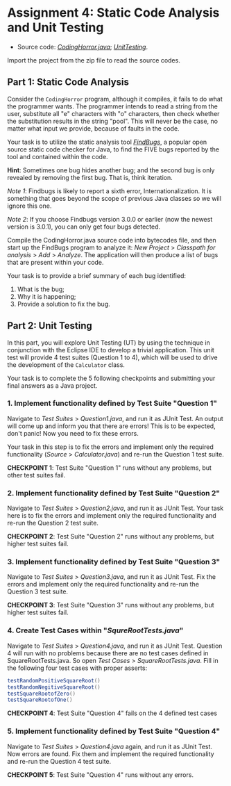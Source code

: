 # Assignment 4: Static Code Analysis and Unit Testing

  - Source code: [*CodingHorror.java*][Code1]; [*UnitTesting*][Code2].


Import the project from the zip file to read the source codes.


## Part 1: Static Code Analysis

Consider the `CodingHorror` program, although it compiles, it fails to do what the programmer wants. The programmer
intends to read a string from the user, substitute all "e" characters with "o" characters, then check whether the
substitution results in the string "pool". This will never be the case, no matter what input we provide, because of
faults in the code.

Your task is to utilize the static analysis tool [*FindBugs*][FindBugs], a popular open source static code checker for
Java, to find the FIVE bugs reported by the tool and contained within the code.

**Hint**: Sometimes one bug hides another bug; and the second bug is only revealed by removing the first bug. That is,
think iteration.

*Note 1*: Findbugs is likely to report a sixth error, Internationalization. It is something that goes beyond the scope
of previous Java classes so we will ignore this one.

*Note 2*: If you choose Findbugs version 3.0.0 or earlier (now the newest version is 3.0.1), you can only get four bugs
detected.

Compile the CodingHorror.java source code into bytecodes file, and then start up the FindBugs program to analyze it:
*New Project* > *Classpath for analysis* > *Add* > *Analyze*. The application will then produce a list of bugs that are
present within your code.

Your task is to provide a brief summary of each bug identified:

1.	What is the bug;
2.	Why it is happening;
3.	Provide a solution to fix the bug.


## Part 2: Unit Testing

In this part, you will explore Unit Testing (UT) by using the technique in conjunction with the Eclipse IDE to develop a
trivial application. This unit test will provide 4 test suites (Question 1 to 4), which will be used to drive the
development of the `Calculator` class.

Your task is to complete the 5 following checkpoints and submitting your final answers as a Java project.


### 1. Implement functionality defined by Test Suite "Question 1"

Navigate to *Test Suites* > *Question1.java*, and run it as JUnit Test. An output will come up and inform you that there
are errors! This is to be expected, don't panic! Now you need to fix these errors.

Your task in this step is to fix the errors and implement only the required functionality (*Source* > *Calculator.java*)
and re-run the Question 1 test suite.

**CHECKPOINT 1**: Test Suite "Question 1" runs without any problems, but other test suites fail.

### 2. Implement functionality defined by Test Suite "Question 2"

Navigate to *Test Suites* > *Question2.java*, and run it as JUnit Test. Your task here is to fix the errors and
implement only the required functionality and re-run the Question 2 test suite.

**CHECKPOINT 2**: Test Suite "Question 2" runs without any problems, but higher test suites fail.

### 3. Implement functionality defined by Test Suite "Question 3"

Navigate to *Test Suites* > *Question3.java*, and run it as JUnit Test. Fix the errors and implement only the required
functionality and re-run the Question 3 test suite.

**CHECKPOINT 3**: Test Suite "Question 3" runs without any problems, but higher test suites fail.

### 4. Create Test Cases within "*SqureRootTests.java*"

Navigate to *Test Suites* > *Question4.java*, and run it as JUnit Test. Question 4 will run with no problems because
there are no test cases defined in SquareRootTests.java. So open *Test Cases* > *SquareRootTests.java*. Fill in the
following four test cases with proper asserts:

```java
testRandomPositiveSquareRoot()
testRandomNegitiveSquareRoot()
testSquareRootofZero()
testSquareRootofOne()
```

**CHECKPOINT 4**: Test Suite "Question 4" fails on the 4 defined test cases

### 5. Implement functionality defined by Test Suite "Question 4"

Navigate to *Test Suites* > *Question4.java* again, and run it as JUnit Test. Now errors are found. Fix them and
implement the required functionality and re-run the Question 4 test suite.

**CHECKPOINT 5**: Test Suite "Question 4" runs without any errors.


[Code1]: https://github.com/MarcoXZh/OOPJavaCourse/blob/master/Assignment4%20Static%20Code%20Analysis%20and%20Unit%20Testing/CodingHorror.java
[Code2]: https://github.com/MarcoXZh/OOPJavaCourse/blob/master/Assignment4%20Static%20Code%20Analysis%20and%20Unit%20Testing/UnitTesting/
[FindBugs]: http://findbugs.sourceforge.net/index.html
